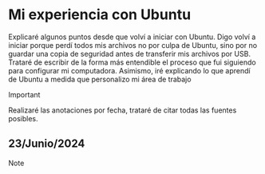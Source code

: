 # Mi experiencia con Ubuntu  

Explicaré algunos puntos desde que volví a iniciar con Ubuntu. Digo volví a iniciar porque perdí todos mis archivos no por culpa de Ubuntu, sino por no guardar una copia de seguridad antes de transferir mis archivos por USB.<br>
Trataré de escribir de la forma más entendible el proceso que fui siguiendo para configurar mi computadora. Asimismo, iré explicando lo que aprendí de Ubuntu a medida que personalizo mi área de trabajo 

> [!IMPORTANT]
> Realizaré las anotaciones por fecha, trataré de citar todas las fuentes posibles.

## 23/Junio/2024

> [!NOTE]
> 
